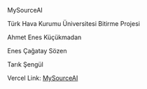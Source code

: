 MySourceAI

Türk Hava Kurumu Üniversitesi Bitirme Projesi

Ahmet Enes Küçükmadan

Enes Çağatay Sözen

Tarık Şengül

Vercel Link: [MySourceAI
](https://mysourceai.vercel.app/)
